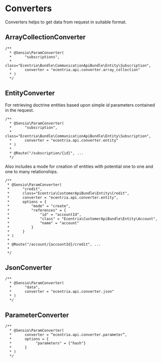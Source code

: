 Converters
==========

Converters helps to get data from request in suitable format.

ArrayCollectionConverter
------------------------

```
/**
  * @Sensio\ParamConverter(
  *      "subscriptions",
  *      class="Ecentria\Bundle\CommunicationApiBundle\Entity\Subscription",
  *      converter = "ecentria.api.converter.array_collection"
  * )
  */
```

EntityConverter
---------------

For retrieving doctrine entities based upon simple id parameters contained in the request.

```
/**
  * @Sensio\ParamConverter(
  *      "subscription",
  *      class="Ecentria\Bundle\CommunicationApiBundle\Entity\Subscription",
  *      converter = "ecentria.api.converter.entity"
  * )
  *
  * @Route("/subscription/{id}", ...
  */
```

Also includes a mode for creation of entities with potential one to one and one to many relationships.

```
/**
 * @Sensio\ParamConverter(
 *      "credit",
 *      class="Ecentria\CustomerApiBundle\Entity\Credit",
 *      converter = "ecentria.api.converter.entity",
 *      options = {
 *          "mode" = "create",
 *          "references" = {
 *              "id" = "accountId",
 *              "class" = "Ecentria\CustomerApiBundle\Entity\Account",
 *              "name" = "account"
 *          }
 *      }
 * )
 *
 * @Route("/account/{accountId}/credit", ...
 *
 */
```

JsonConverter
-------------

```
/**
  * @Sensio\ParamConverter(
  *      "data",
  *      converter = "ecentria.api.converter.json"
  * )
  */
```

ParameterConverter
------------------

```
/**
  * @Sensio\ParamConverter(
  *      converter = “ecentria.api.converter.parameter”,
  *      options = {
  *           "parameters" = {"hash"}
  *      }
  * )
  */
```